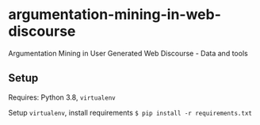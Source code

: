 # argumentation-mining-in-web-discourse
Argumentation Mining in User Generated Web Discourse - Data and tools

## Setup

Requires: Python 3.8, `virtualenv`

Setup `virtualenv`, install requirements `$ pip install -r requirements.txt`